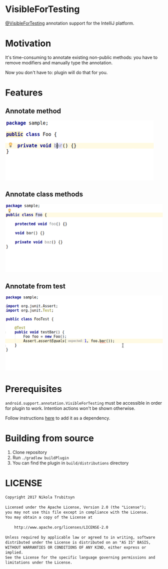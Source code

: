 # VisibleForTesting

[@VisibleForTesting](https://developer.android.com/reference/android/support/annotation/VisibleForTesting.html) annotation support for the IntelliJ platform.

# Motivation

It's time-consuming to annotate existing non-public methods: you have to remove modifiers and manually type the annotation.

Now you don't have to: plugin will do that for you.

# Features

## Annotate method

![Annotate method](img/annotate-method.gif)

## Annotate class methods

![Annotate class methods](img/annotate-class-methods.gif)

## Annotate from test

![Annotate method from test](img/annotate-method-from-test.gif)

# Prerequisites

`android.support.annotation.VisibleForTesting` must be accessible in order for plugin to work. Intention actions won't be shown otherwise.

Follow instructions [here](https://developer.android.com/studio/write/annotations.html#adding-annotations) to add it as a dependency.

# Building from source

1. Clone repository
2. Run `./gradlew buildPlugin`
3. You can find the plugin in `build/distributions` directory

# LICENSE

```
Copyright 2017 Nikola Trubitsyn

Licensed under the Apache License, Version 2.0 (the "License");
you may not use this file except in compliance with the License.
You may obtain a copy of the License at

    http://www.apache.org/licenses/LICENSE-2.0

Unless required by applicable law or agreed to in writing, software
distributed under the License is distributed on an "AS IS" BASIS,
WITHOUT WARRANTIES OR CONDITIONS OF ANY KIND, either express or implied.
See the License for the specific language governing permissions and
limitations under the License.
```
